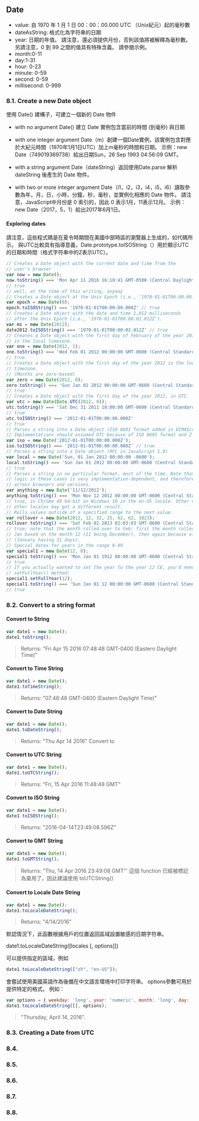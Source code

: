 ## Date
- value: 自 1970 年 1 月 1 日 00：00：00.000 UTC （Unix紀元）起的毫秒數
- dateAsString: 格式化為字符串的日期
- year: 日期的年值。 請注意，還必須提供月份，否則該值將被解釋為毫秒數。 另請注意，0 到 99 之間的值具有特殊含義。 請參閱示例。
- month:0-11
- day:1-31
- hour: 0-23
- minute: 0-59
- second: 0-59
- millisecond: 0-999
### 8.1. Create a new Date object
使用 Date() 建構子，可建立一個新的 Date 物件
- with no argument
  Date() 建立 Date 實例包含當前的時間 (到毫秒) 與日期
  
- with one integer argument
  Date（m）創建一個Date實例，該實例包含對應於大紀元時間（1970年1月1日UTC）加上m毫秒的時間和日期。 示例：new Date（749019369738）給出日期Sun，26 Sep 1993 04:56:09 GMT。
  
- with a string argument
  Date（dateString）返回使用Date.parse 解析 dateString 後產生的 Date 物件。
  
- with two or more integer argument
  Date（i1，i2，i3，i4，i5，i6）讀取參數為年，月，日，小時，分鐘，秒，毫秒，並實例化相應的 Date 物件。 請注意，JavaScript中月份是 0 索引的，因此 0 表示1月，11表示12月。 示例：new Date（2017，5，1）給出2017年6月1日。
  
#### Exploring dates
請注意，這些程式碼是在夏令時期間在美國中部時區的瀏覽器上生成的，如代碼所示。 與UTC比較具有指導意義，Date.prototype.toISOString（）用於顯示UTC的日期和時間（格式字符串中的Z表示UTC）。

```javascript
// Creates a Date object with the current date and time from the
// user's browser
var now = new Date();
now.toString() === 'Mon Apr 11 2016 16:10:41 GMT-0500 (Central Daylight Time)'
// true
// well, at the time of this writing, anyway
// Creates a Date object at the Unix Epoch (i.e., '1970-01-01T00:00:00.000Z')
var epoch = new Date(0);
epoch.toISOString() === '1970-01-01T00:00:00.000Z' // true
// Creates a Date object with the date and time 2,012 milliseconds
// after the Unix Epoch (i.e., '1970-01-01T00:00:02.012Z').
var ms = new Date(2012);
date2012.toISOString() === '1970-01-01T00:00:02.012Z' // true
// Creates a Date object with the first day of February of the year 2012
// in the local timezone.
var one = new Date(2012, 1);
one.toString() === 'Wed Feb 01 2012 00:00:00 GMT-0600 (Central Standard Time)'
// true
// Creates a Date object with the first day of the year 2012 in the local
// timezone.
// (Months are zero-based)
var zero = new Date(2012, 0);
zero.toString() === 'Sun Jan 01 2012 00:00:00 GMT-0600 (Central Standard Time)'
// true
// Creates a Date object with the first day of the year 2012, in UTC.
var utc = new Date(Date.UTC(2012, 0));
utc.toString() === 'Sat Dec 31 2011 18:00:00 GMT-0600 (Central Standard Time)'
// true
utc.toISOString() === '2012-01-01T00:00:00.000Z'
// true
// Parses a string into a Date object (ISO 8601 format added in ECMAScript 5.1)
// Implementations should assumed UTC because of ISO 8601 format and Z designation
var iso = new Date('2012-01-01T00:00:00.000Z');
iso.toISOString() === '2012-01-01T00:00:00.000Z' // true
// Parses a string into a Date object (RFC in JavaScript 1.0)
var local = new Date('Sun, 01 Jan 2012 00:00:00 -0600');
local.toString() === 'Sun Jan 01 2012 00:00:00 GMT-0600 (Central Standard Time)'
// true
// Parses a string in no particular format, most of the time. Note that parsing
// logic in these cases is very implementation-dependent, and therefore can vary
// across browsers and versions.
var anything = new Date('11/12/2012');
anything.toString() === 'Mon Nov 12 2012 00:00:00 GMT-0600 (Central Standard Time)'
// true, in Chrome 49 64-bit on Windows 10 in the en-US locale. Other versions in
// other locales may get a different result.
// Rolls values outside of a specified range to the next value.
var rollover = new Date(2012, 12, 32, 25, 62, 62, 1023);
rollover.toString() === 'Sat Feb 02 2013 02:03:03 GMT-0600 (Central Standard Time)'
// true; note that the month rolled over to Feb; first the month rolled over to
// Jan based on the month 12 (11 being December), then again because of the day 32
// (January having 31 days).
// Special dates for years in the range 0-99
var special1 = new Date(12, 0);
special1.toString() === 'Mon Jan 01 1912 00:00:00 GMT-0600 (Central Standard Time)`
// true
// If you actually wanted to set the year to the year 12 CE, you'd need to use the
// setFullYear() method:
special1.setFullYear(12);
special1.toString() === 'Sun Jan 01 12 00:00:00 GMT-0600 (Central Standard Time)`
// true
```

### 8.2. Convert to a string format
#### Convert to String
```javascript
var date1 = new Date();
date1.toString();
```
> Returns: "Fri Apr 15 2016 07:48:48 GMT-0400 (Eastern Daylight Time)"

#### Convert to Time String
```javascript
var date1 = new Date();
date1.toTimeString();
```
> Returns: "07:48:48 GMT-0400 (Eastern Daylight Time)"

#### Convert to Date String
```javascript
var date1 = new Date();
date1.toDateString();
```
> Returns: "Thu Apr 14 2016"
Convert to

#### Convert to UTC String
```javascript
var date1 = new Date();
date1.toUTCString();
```
> Returns: "Fri, 15 Apr 2016 11:48:48 GMT"

#### Convert to ISO String
```javascript
var date1 = new Date();
date1.toISOString();
```
> Returns: "2016-04-14T23:49:08.596Z"

#### Convert to GMT String
```javascript
var date1 = new Date();
date1.toGMTString();
```
> Returns: "Thu, 14 Apr 2016 23:49:08 GMT"'
這個 function 已經被標記為棄用了，因此建議使用 toUTCString()

#### Convert to Locale Date String
```javascript
var date1 = new Date();
date1.toLocaleDateString();
```
> Returns: "4/14/2016"

默認情況下，此函數根據用戶的位置返回區域設置敏感的日期字符串。

date1.toLocaleDateString([locales [, options]])

可以提供指定的區域，例如

```javascript
date1.toLocaleDateString(["zh", "en-US"]);
```
會嘗試使用美國英語作為後備在中文語言環境中打印字符串。 options參數可用於提供特定的格式。 例如：

```javascript
var options = { weekday: 'long', year: 'numeric', month: 'long', day: 'numeric' };
date1.toLocaleDateString([], options);
```
> "Thursday, April 14, 2016".

### 8.3. Creating a Date from UTC
### 8.4.
### 8.5.
### 8.6.
### 8.7.
### 8.8.

